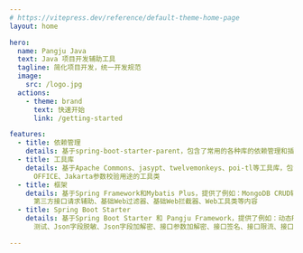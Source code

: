 ```yaml
---
# https://vitepress.dev/reference/default-theme-home-page
layout: home

hero:
  name: Pangju Java
  text: Java 项目开发辅助工具
  tagline: 简化项目开发，统一开发规范
  image:
    src: /logo.jpg
  actions:
    - theme: brand
      text: 快速开始
      link: /getting-started

features:
  - title: 依赖管理
    details: 基于spring-boot-starter-parent，包含了常用的各种库的依赖管理和插件管理
  - title: 工具库
    details: 基于Apache Commons、jasypt、twelvemonkeys、poi-tl等工具库，包含了基础、文件压缩、加解密、地理信息、图像、IO、PDF、
      OFFICE、Jakarta参数校验用途的工具类
  - title: 框架
    details: 基于Spring Framework和Mybatis Plus，提供了例如：MongoDB CRUD辅助、Redis CRUD辅助、Mybatis Plus CRUD辅助、业务异常体系、
      第三方接口请求辅助、基础Web过滤器、基础Web拦截器、Web工具类等内容
  - title: Spring Boot Starter
    details: 基于Spring Boot Starter 和 Pangju Framework，提供了例如：动态Redis数据源、动态MongoDB数据源、Mybatis Plus插件管理、
      测试、Json字段脱敏、Json字段加解密、接口参数加解密、接口签名、接口限流、接口幂等性、接口日志、接口响应包装、全局异常处理等内容

---
```


